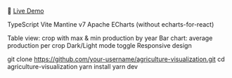 <!-- Demo -->

🔗 [Live Demo](https://indian-agriculture-assignment.vercel.app/)

<!-- Tech Stack use in project -->

TypeScript
Vite
Mantine v7
Apache ECharts (without echarts-for-react)

<!-- project features -->

Table view: crop with max & min production by year
Bar chart: average production per crop
Dark/Light mode toggle
Responsive design

<!-- project clone -->

git clone https://github.com/your-username/agriculture-visualization.git
cd agriculture-visualization
yarn install
yarn dev
